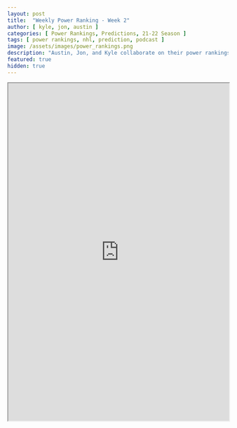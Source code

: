 ```yaml
---
layout: post
title:  "Weekly Power Ranking - Week 2"
author: [ kyle, jon, austin ]
categories: [ Power Rankings, Predictions, 21-22 Season ]
tags: [ power rankings, nhl, prediction, podcast ]
image: /assets/images/power_rankings.png
description: "Austin, Jon, and Kyle collaborate on their power rankings for week 2 of the NHL 2021 season."
featured: true
hidden: true
---
```


<iframe src="https://docs.google.com/spreadsheets/d/e/2PACX-1vRrMrl9eGVMk7cChCxhjpE7SspLnmTv9HEW69JC7S_IHUbSaJb5RR2UlfqOAVsbcGZUnpHKtp085HGw/pubhtml?widget=true&amp;headers=false"  width="100%" height="770"></iframe>
